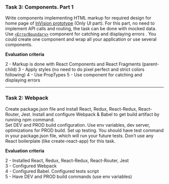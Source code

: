 ### Task 3: Components. Part 1

Write components implementing HTML markup for required design for home page of [InVision prototype](https://projects.invisionapp.com/share/F9VXQ7IMZGY/#/screens/406802250) (Only UI part). For this part, no need to implement API calls and routing, the task can be done with mocked data.  
Use [`<ErrorBoundary>`](https://reactjs.org/docs/error-boundaries.html) component for catching and displaying errors . You could create one component and wrap all your application or use several components.

**Evaluation criteria**

2 - Markup is done with React Components and React Fragments (parent-child)
3 - Apply styles (no need to do pixel perfect and strict colors following)
4 - Use PropTypes
5 - Use <ErrorBoundary> component for catching and displaying errors

---

### Task 2: Webpack

Create package.json file and install React, Redux, React-Redux, React-Router, Jest. Install and configure Webpack & Babel to get build artifact by running npm command.  
Set DEV and PROD build configuration. Use env variables, dev server, optimizations for PROD build. Set up testing. You should have test command in your package.json file, which will run your future tests. Don’t use any React boilerplate (like create-react-app) for this task.

**Evaluation criteria**

2 - Installed React, Redux, React-Redux, React-Router, Jest  
3 - Configured Webpack  
4 - Configured Babel. Configured tests script  
5 - Have DEV and PROD build commands (use env variables)

